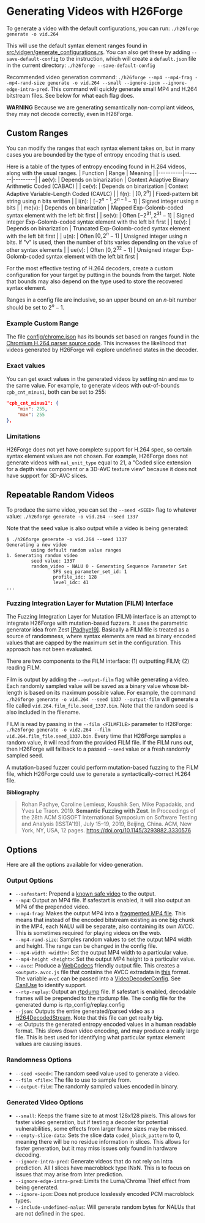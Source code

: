 # Generating Videos with H26Forge

To generate a video with the default configurations, you can run:
```./h26forge generate -o vid.264```

This will use the default syntax element ranges found in [src/vidgen/generate_configurations.rs](../src/vidgen/generate_configurations.rs). You can also get these by adding `--save-default-config` to the instruction, which will create a `default.json` file in the current directory:
```./h26forge --save-default-config```

Recommended video generation command: `./h26forge --mp4 --mp4-frag --mp4-rand-size generate -o vid.264 --small --ignore-ipcm --ignore-edge-intra-pred`. This command will quickly generate small MP4 and H.264 bitstream files. See below for what each flag does.

**WARNING** Because we are generating semantically non-compliant videos, they may not decode correctly, even in H26Forge.

## Custom Ranges

You can modify the ranges that each syntax element takes on, but in many cases you are bounded by the type of entropy encoding that is used.

Here is a table of the types of entropy encoding found in H.264 videos, along with the usual ranges.
| Function | Range | Meaning |
|----------|-------|---------|
| ae(v):   | Depends on binarization     | Context Adaptive Binary Arithmetic Coded (CABAC)                     |
| ce(v):   | Depends on binarization     | Context Adaptive Variable-Length Coded (CAVLC)                       |
| f(n):    | $[0, 2^n]$                  | Fixed-pattern bit string using n bits written                        |
| i(n):    | $[-2^{n-1}, 2^{n-1} -1 ]$   | Signed integer using n bits                                          |
| me(v):   | Depends on binarization     | Mapped Exp-Golomb-coded syntax element with the left bit first       |
| se(v):   | Often $[-2^{31}, 2^{31}-1]$ | Signed integer Exp-Golomb-coded syntax element with the left bit first   |
| te(v):   | Depends on binarization     | Truncated Exp-Golomb-coded syntax element with the left bit first        |
| u(n):    | Often $[0, 2^{n}-1]$        | Unsigned integer using n bits. If "v" is used, then the number of bits varies depending on the value of other syntax elements |
| ue(v):   | Often $[0, 2^{32}-1]$       | Unsigned integer Exp-Golomb-coded syntax element with the left bit first |

For the most effective testing of H.264 decoders, create a custom configuration for your target by putting in the bounds from the target. Note that bounds may also depend on the type used to store the recovered syntax element.

Ranges in a config file are inclusive, so an upper bound on an $n$-bit number should be set to $2^n-1$.

### Example Custom Range

The file [config/chrome.json](../config/chrome.json) has its bounds set based on ranges found in the [Chromium H.264 parser source code](https://github.com/chromium/chromium/blob/main/media/video/h264_parser.cc). This increases the likelihood that videos generated by H26Forge will explore undefined states in the decoder.

### Exact values

You can get exact values in the generated videos by setting `min` and `max` to the same value. For example, to generate videos with out-of-bounds `cpb_cnt_minus1`, both can be set to 255:

```json
"cpb_cnt_minus1": {
    "min": 255,
    "max": 255
},
```

### Limitations

H26Forge does not yet have complete support for H.264 spec, so certain syntax element values are not chosen. For example, H26Forge does not generate videos with `nal_unit_type` equal to 21, a "Coded slice extension for a depth view component or a 3D-AVC texture view" because it does not have support for 3D-AVC slices.

## Repeatable Random Videos

To produce the same video, you can set the `--seed <SEED>` flag to whatever value:
```./h26forge generate -o vid.264 --seed 1337```

Note that the seed value is also output while a video is being generated:
```
$ ./h26forge generate -o vid.264 --seed 1337
Generating a new video
         using default random value ranges
1. Generating random video
         seed value: 1337
         random_video - NALU 0 - Generating Sequence Parameter Set
                 SPS seq_parameter_set_id: 1
                 profile_idc: 128
                 level_idc: 41
...
```

### Fuzzing Integration Layer for Mutation (FILM) Interface

The Fuzzing Integration Layer for Mutation (FILM) interface is an attempt to integrate H26Forge with mutation-based fuzzers. It uses the parametric generator idea from Zest [[Padhye19]](https://rohan.padhye.org/files/zest-issta19.pdf). Basically a FILM file is treated as a source of randomness, where syntax elements are read as binary encoded values that are capped by the maximum set in the configuration. This approach has not been evaluated.

There are two components to the FILM interface: (1) outputting FILM; (2) reading FILM.

Film is output by adding the `--output-film` flag while generating a video. Each randomly sampled value will be saved as a binary value whose bit-length is based on its maximum possible value. For example, the command `./h26forge generate -o vid.264 --seed 1337 --output-film` will generate a file called `vid.264.film_file.seed_1337.bin`. Note that the random seed is also included in the filename.

FILM is read by passing in the `--film <FILMFILE>` parameter to H26Forge: `./h26forge generate -o vid2.264 --film vid.264.film_file.seed_1337.bin`. Every time that H26Forge samples a random value, it will read from the provided FILM file. If the FILM runs out, then H26Forge will fallback to a passed `--seed` value or a fresh randomly sampled seed.

A mutation-based fuzzer could perform mutation-based fuzzing to the FILM file, which H26Forge could use to generate a syntactically-correct H.264 file.

**Bibliography**
> Rohan Padhye, Caroline Lemieux, Koushik Sen, Mike Papadakis, and Yves Le Traon. 2019. **Semantic Fuzzing with Zest**. In Proceedings of the 28th ACM SIGSOFT International Symposium on Software Testing and Analysis (ISSTA’19), July 15–19, 2019, Beijing, China. ACM, New York, NY, USA, 12 pages. https://doi.org/10.1145/3293882.3330576

## Options

Here are all the options available for video generation.

### Output Options
- `--safestart`: Prepend a [known safe video](https://www.youtube.com/watch?v=dQw4w9WgXcQ) to the output.
- `--mp4`: Output an MP4 file. If safestart is enabled, it will also output an MP4 of the prepended video.
- `--mp4-frag`: Makes the output MP4 into a [fragmented MP4 file](https://www.pcmag.com/encyclopedia/term/fragmented-mp4). This means that instead of the encoded bitstream existing as one big chunk in the MP4, each NALU will be separate, also containing its own AVCC. This is sometimes required for playing videos on the web.
- `--mp4-rand-size`: Samples random values to set the output MP4 width and height. The range can be changed in the config file.
- `--mp4-width <width>`: Set the output MP4 width to a particular value.
- `--mp4-height <height>`: Set the output MP4 height to a particular value.
- `--avcc`: Produce a [WebCodecs](https://w3c.github.io/webcodecs/) friendly output file. This creates a `<output>.avcc.js` file that contains the AVCC extradata in [this](https://stackoverflow.com/a/24890903/8169613) format. The variable `avcC` can be passed into a [VideoDecoderConfig](https://w3c.github.io/webcodecs/#dom-videodecoderconfig-description). See [CanIUse](https://caniuse.com/webcodecs) to identify support.
- `--rtp-replay`: Output an [rtpdump](https://webrtchacks.com/video_replay/) file. If safestart is enabled, decodable frames will be prepended to the rtpdump file. The config file for the generated dump is rtp_config/replay.config
- `--json`: Outputs the entire generated/parsed video as a [H264DecodedStream](../src/common/data_structures.rs#L13). Note that this file can get really big.
- `-e`: Outputs the generated entropy encoded values in a human readable format. This slows down video encoding, and may produce a really large file. This is best used for identifying what particular syntax element values are causing issues.

### Randomness Options
- `--seed <seed>`: The random seed value used to generate a video.
- `--film <file>`: The file to use to sample from.
- `--output-film`: The randomly sampled values encoded in binary.

### Generated Video Options
- `--small`: Keeps the frame size to at most 128x128 pixels. This allows for faster video generation, but if testing a decoder for potential vulnerabilities, some effects from larger frame sizes may be missed.
- `--empty-slice-data`: Sets the slice data `coded_block_pattern` to 0, meaning there will be no residue information in slices. This allows for faster generation, but it may miss issues only found in hardware decoding.
- `--ignore-intra-pred`: Generate videos that do not rely on Intra prediction. All I slices have macroblock type INxN. This is to focus on issues that may arise from Inter prediction.
- `--ignore-edge-intra-pred`: Limits the Luma/Chroma Thief effect from being generated.
- `--ignore-ipcm`: Does not produce losslessly encoded PCM macroblock types.
- `--include-undefined-nalus`: Will generate random bytes for NALUs that are not defined in the spec.

